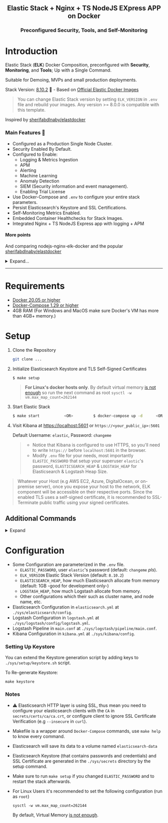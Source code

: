 <h2 align="center">Elastic Stack + Nginx + TS NodeJS EXpress APP on <b>Docker</b></h2>
<h3 align="center">Preconfigured Security, Tools, and Self-Monitoring</h3>

# Introduction
Elastic Stack (**ELK**) Docker Composition, preconfigured with **Security**, **Monitoring**, and **Tools**; Up with a Single Command.

Suitable for Demoing, MVPs and small production deployments.

Stack Version: [8.10.2](https://www.elastic.co/blog/whats-new-elastic-8-10-0) 🎉  - Based on [Official Elastic Docker Images](https://www.docker.elastic.co/)
> You can change Elastic Stack version by setting `ELK_VERSION` in `.env` file and rebuild your images. Any version >= 8.0.0 is compatible with this template.

Inspired by [sherifabdlnaby/elastdocker](https://github.com/sherifabdlnaby/elastdocker)

### Main Features 📜

- Configured as a Production Single Node Cluster.
- Security Enabled By Default.
- Configured to Enable:
  - Logging & Metrics Ingestion
  - APM
  - Alerting
  - Machine Learning
  - Anomaly Detection
  - SIEM (Security information and event management).
  - Enabling Trial License
- Use Docker-Compose and `.env` to configure your entire stack parameters.
- Persist Elasticsearch's Keystore and SSL Certifications.
- Self-Monitoring Metrics Enabled.
- Embedded Container Healthchecks for Stack Images.
- Integrated Nginx + TS NodeJS Express app with logging + APM

#### More points
And comparing nodejs-nginx-elk-docker and the popular [sherifabdlnaby/elastdocker](https://github.com/sherifabdlnaby/elastdocker)

<details><summary>Expand...</summary>
<p>

One of the most popular ELK on Docker repositories is the awesome [sherifabdlnaby/elastdocker](https://github.com/sherifabdlnaby/elastdocker).

nodejs-nginx-elk-docker differs from `sherifabdlnaby/elastdocker` in the following points.

- Remove multinode cluster

- Remove Prometheus Exporters

- Collect Docker logs by default

- Add simple NodeJS Express app  + collect logs + apm integrate

- Add Nginx for NodeJS Express app + collect logs

</p>
</details>

-----

# Requirements

- [Docker 20.05 or higher](https://docs.docker.com/install/)
- [Docker-Compose 1.29 or higher](https://docs.docker.com/compose/install/)
- 4GB RAM (For Windows and MacOS make sure Docker's VM has more than 4GB+ memory.)

# Setup

1. Clone the Repository
     ```bash
     git clone ...
     ```
2. Initialize Elasticsearch Keystore and TLS Self-Signed Certificates
    ```bash
    $ make setup
    ```
    > **For Linux's docker hosts only**. By default virtual memory [is not enough](https://www.elastic.co/guide/en/elasticsearch/reference/current/vm-max-map-count.html) so run the next command as root `sysctl -w vm.max_map_count=262144`
3. Start Elastic Stack
    ```bash
    $ make start           <OR>         $ docker-compose up -d		<OR>		$ docker compose up -d
    ```
4. Visit Kibana at [https://localhost:5601](https://localhost:5601) or `https://<your_public_ip>:5601`

    Default Username: `elastic`, Password: `changeme`

    > - Notice that Kibana is configured to use HTTPS, so you'll need to write `https://` before `localhost:5601` in the browser.
    > - Modify `.env` file for your needs, most importantly `ELASTIC_PASSWORD` that setup your superuser `elastic`'s password, `ELASTICSEARCH_HEAP` & `LOGSTASH_HEAP` for Elasticsearch & Logstash Heap Size.
    
> Whatever your Host (e.g AWS EC2, Azure, DigitalOcean, or on-premise server), once you expose your host to the network, ELK component will be accessible on their respective ports. Since the enabled TLS uses a self-signed certificate, it is recommended to SSL-Terminate public traffic using your signed certificates.

## Additional Commands

<details><summary>Expand</summary>
<p>


#### To Start **Elastic Stack, Tools and Monitoring**
```
$ make start
```
#### To Rebuild Images
```shell
$ make build
```
#### Bring down the stack.
```shell
$ make down
```

#### Reset everything, Remove all containers, and delete **DATA**!
```shell
$ make prune
```

</p>
</details>

# Configuration

* Some Configuration are parameterized in the `.env` file.
  * `ELASTIC_PASSWORD`, user `elastic`'s password (default: `changeme` _pls_).
  * `ELK_VERSION` Elastic Stack Version (default: `8.10.2`)
  * `ELASTICSEARCH_HEAP`, how much Elasticsearch allocate from memory (default: 1GB -good for development only-)
  * `LOGSTASH_HEAP`, how much Logstash allocate from memory.
  * Other configurations which their such as cluster name, and node name, etc.
* Elasticsearch Configuration in `elasticsearch.yml` at `./sys/elasticsearch/config`.
* Logstash Configuration in `logstash.yml` at `./sys/logstash/config/logstash.yml`.
* Logstash Pipeline in `main.conf` at `./sys/logstash/pipeline/main.conf`.
* Kibana Configuration in `kibana.yml` at `./sys/kibana/config`.

### Setting Up Keystore

You can extend the Keystore generation script by adding keys to `./sys/setup/keystore.sh` script.

To Re-generate Keystore:
```
make keystore
```

### Notes


- ⚠️ Elasticsearch HTTP layer is using SSL, thus mean you need to configure your elasticsearch clients with the `CA` in `secrets/certs/ca/ca.crt`, or configure client to ignore SSL Certificate Verification (e.g `--insecure` in `curl`).

- Makefile is a wrapper around `Docker-Compose` commands, use `make help` to know every command.

- Elasticsearch will save its data to a volume named `elasticsearch-data`

- Elasticsearch Keystore (that contains passwords and credentials) and SSL Certificate are generated in the `./sys/secrets` directory by the setup command.

- Make sure to run `make setup` if you changed `ELASTIC_PASSWORD` and to restart the stack afterwards.

- For Linux Users it's recommended to set the following configuration (run as `root`)
    ```
    sysctl -w vm.max_map_count=262144
    ```
    By default, Virtual Memory [is not enough](https://www.elastic.co/guide/en/elasticsearch/reference/current/vm-max-map-count.html).
